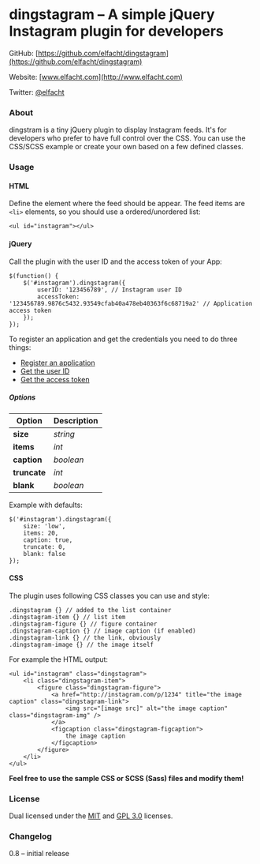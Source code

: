 # dingstagram – A simple jQuery Instagram plugin for developers
GitHub: [https://github.com/elfacht/dingstagram](https://github.com/elfacht/dingstagram)

Website: [www.elfacht.com](http://www.elfacht.com)

Twitter: [@elfacht](https://twitter.com/elfacht)


### About
dingstram is a tiny jQuery plugin to display Instagram feeds. It's for developers who prefer to have full control over the CSS. You can use the CSS/SCSS example or create your own based on a few defined classes.

### Usage

#### HTML

Define the element where the feed should be appear. The feed items are `<li>` elements, so you should use a ordered/unordered list:

	<ul id="instagram"></ul>

#### jQuery

Call the plugin with the user ID and the access token of your App:

	$(function() {
		$('#instagram').dingstagram({
			userID: '123456789', // Instagram user ID
			accessToken: '123456789.9876c5432.93549cfab40a478eb40363f6c68719a2' // Application access token
		});
	});

To register an application and get the credentials you need to do three things:

+ [Register an application](http://instagram.com/developer/)
+ [Get the user ID](http://jelled.com/instagram/lookup-user-id)
+ [Get the access token](http://jelled.com/instagram/access-token)

##### Options

| Option       | Description 
| -------------|-------------
| **size**     | *string* | Use `low`, `standard`or `thumbnail` for image size |
| **items**    | *int* | Default and limit is 20 due the API limit of instagram (working on pagination). |
| **caption**  | *boolean* | Displays the caption text (default: true) |
| **truncate** | *int* | Truncates the caption to the value you set (default: 0) |
| **blank**    | *boolean* | Adds a target="_blank" to the links (default: false) |

Example with defaults: 
 
	$('#instagram').dingstagram({
		size: 'low',
		items: 20,
		caption: true,
		truncate: 0,
		blank: false
	});
	
#### CSS

The plugin uses following CSS classes you can use and style:

	.dingstagram {} // added to the list container
	.dingstagram-item {} // list item
	.dingstagram-figure {} // figure container
	.dingstagram-caption {} // image caption (if enabled)
	.dingstagram-link {} // the link, obviously
	.dingstagram-image {} // the image itself
	
For example the HTML output:

	<ul id="instagram" class="dingstagram">
		<li class="dingstagram-item">
			<figure class="dingstagram-figure">
				<a href="http://instagram.com/p/1234" title="the image caption" class="dingstagram-link">
					<img src="[image src]" alt="the image caption" class="dingstagram-img" />
				</a>
				<figcaption class="dingstagram-figcaption">
					the image caption
				</figcaption>
			</figure>
		</li>
	</ul>
	
**Feel free to use the sample CSS or SCSS (Sass) files and modify them!**

### License

Dual licensed under the [MIT](http://www.opensource.org/licenses/mit-license.php) 
and [GPL 3.0](http://opensource.org/licenses/GPL-3.0) licenses.

### Changelog

0.8 – initial release